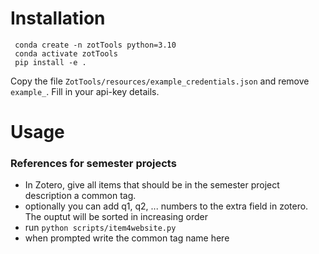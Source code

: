 # Installation

```
 conda create -n zotTools python=3.10
 conda activate zotTools
 pip install -e .
```

Copy the file `ZotTools/resources/example_credentials.json` and remove `example_`. Fill in your api-key details. 

# Usage 

### References for semester projects

* In Zotero, give all items that should be in the semester project description a common tag.  
* optionally you can add q1, q2, ... numbers to the extra field in zotero. The ouptut will be sorted in increasing order 
* run `python scripts/item4website.py`    
* when prompted write the common tag name here  


